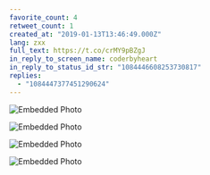 ```yaml
---
favorite_count: 4
retweet_count: 1
created_at: "2019-01-13T13:46:49.000Z"
lang: zxx
full_text: https://t.co/crMY9pBZgJ
in_reply_to_screen_name: coderbyheart
in_reply_to_status_id_str: "1084446608253730817"
replies:
  - "1084447377451290624"
---
```


<div class="gallery gallery-4">

![Embedded Photo](https://twitter-media-coderbyheart.s3.eu-north-1.amazonaws.com/1084446671411576832-Dwy6dAqX4AAvUg8.jpg)

![Embedded Photo](https://twitter-media-coderbyheart.s3.eu-north-1.amazonaws.com/1084446671411576832-Dwy6d2dXQAAWgEp.jpg)

![Embedded Photo](https://twitter-media-coderbyheart.s3.eu-north-1.amazonaws.com/1084446671411576832-Dwy6emPWwAEBbLW.jpg)

![Embedded Photo](https://twitter-media-coderbyheart.s3.eu-north-1.amazonaws.com/1084446671411576832-Dwy6fdEW0AA7RFs.jpg)

</div>
